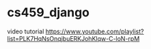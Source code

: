 # cs459_django

video tutorial https://www.youtube.com/playlist?list=PLK7HqNsOnqjbuERKJohKlqw-C-loN-rpM
